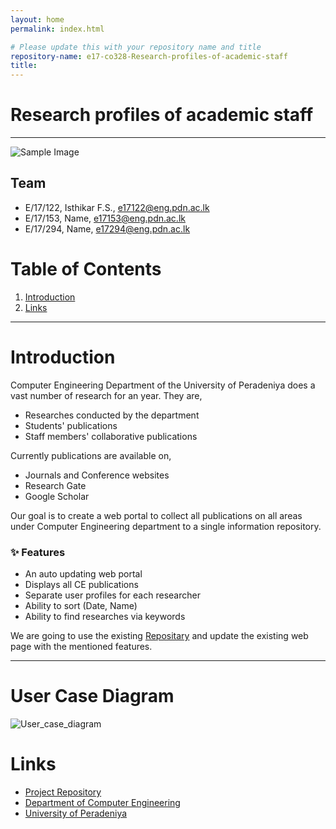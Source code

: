 ```yaml
---
layout: home
permalink: index.html

# Please update this with your repository name and title
repository-name: e17-co328-Research-profiles-of-academic-staff
title:
---
```


[comment]: # "This is the standard layout for the project, but you can clean this and use your own template"

# Research profiles of academic staff

---



![Sample Image](./images/sample.png)


## Team
-  E/17/122, Isthikar F.S., [e17122@eng.pdn.ac.lk](mailto:e17122@eng.pdn.ac.lk)
-  E/17/153, Name, [e17153@eng.pdn.ac.lk](mailto:e17153@eng.pdn.ac.lk)
-  E/17/294, Name, [e17294@eng.pdn.ac.lk](mailto:e17294@eng.pdn.ac.lk)

# Table of Contents
1. [Introduction](#introduction)
2. [Links](#links)

---

# Introduction
Computer Engineering Department of the University of Peradeniya does a vast number of research for an year. They are,
- Researches conducted by the department
- Students' publications
- Staff members' collaborative publications
  
 Currently publications are available on,
- Journals and Conference websites
- Research Gate
- Google Scholar

Our goal is to create a web portal to collect all publications on all areas under Computer Engineering department to a single information repository.

### ✨ Features
- An auto updating web portal
- Displays all CE publications
- Separate user profiles for each researcher
- Ability to sort (Date, Name)
- Ability to find researches via keywords

We are going to use the existing [Repositary](https://github.com/cepdnaclk/people.ce.pdn.ac.lk) and update the existing web page with the mentioned features.

---
# User Case Diagram
![User_case_diagram](https://user-images.githubusercontent.com/85993992/158933343-bb5bd1f1-8826-473d-950a-8fd20d0a2224.png)

# Links
- [Project Repository](https://github.com/cepdnaclk/e17-co328-Research-profiles-of-academic-staff/)
- [Department of Computer Engineering](http://www.ce.pdn.ac.lk/)
- [University of Peradeniya](https://eng.pdn.ac.lk/)
